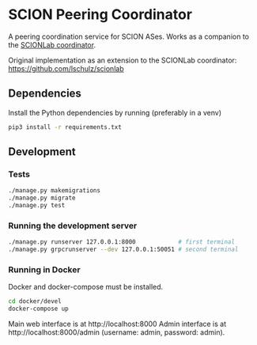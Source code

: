 SCION Peering Coordinator
=========================
A peering coordination service for SCION ASes. Works as a companion to the
[SCIONLab coordinator](https://github.com/netsec-ethz/scionlab).

Original implementation as an extension to the SCIONLab coordinator: https://github.com/lschulz/scionlab

Dependencies
------------
Install the Python dependencies by running (preferably in a venv)
```bash
pip3 install -r requirements.txt
```

Development
-----------

### Tests
```bash
./manage.py makemigrations
./manage.py migrate
./manage.py test
```

### Running the development server
```bash
./manage.py runserver 127.0.0.1:8000            # first terminal
./manage.py grpcrunserver --dev 127.0.0.1:50051 # second terminal
```

### Running in Docker
Docker and docker-compose must be installed.

```bash
cd docker/devel
docker-compose up
```
Main web interface is at http://localhost:8000
Admin interface is at http://localhost:8000/admin (username: admin, password: admin).
